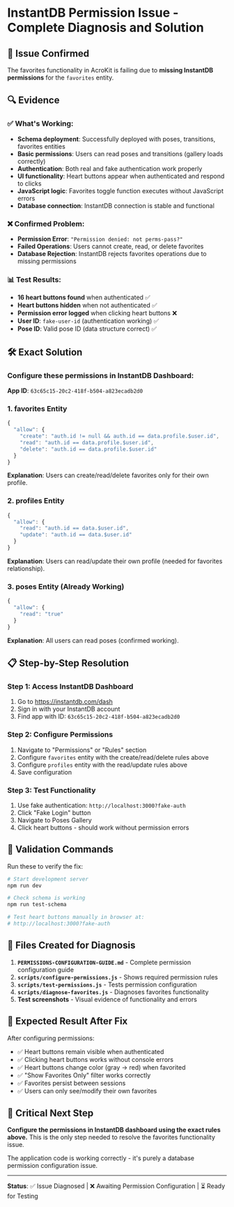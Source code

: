 # InstantDB Permission Issue - Complete Diagnosis and Solution

## 🎯 Issue Confirmed

The favorites functionality in AcroKit is failing due to **missing InstantDB permissions** for the `favorites` entity.

## 🔍 Evidence

### ✅ What's Working:
- **Schema deployment**: Successfully deployed with poses, transitions, favorites entities
- **Basic permissions**: Users can read poses and transitions (gallery loads correctly)
- **Authentication**: Both real and fake authentication work properly
- **UI functionality**: Heart buttons appear when authenticated and respond to clicks
- **JavaScript logic**: Favorites toggle function executes without JavaScript errors
- **Database connection**: InstantDB connection is stable and functional

### ❌ Confirmed Problem:
- **Permission Error**: `"Permission denied: not perms-pass?"`
- **Failed Operations**: Users cannot create, read, or delete favorites
- **Database Rejection**: InstantDB rejects favorites operations due to missing permissions

### 📊 Test Results:
- **16 heart buttons found** when authenticated ✅
- **Heart buttons hidden** when not authenticated ✅  
- **Permission error logged** when clicking heart buttons ❌
- **User ID**: `fake-user-id` (authentication working) ✅
- **Pose ID**: Valid pose ID (data structure correct) ✅

## 🛠️ Exact Solution

### Configure these permissions in InstantDB Dashboard:

**App ID**: `63c65c15-20c2-418f-b504-a823ecadb2d0`

### 1. **favorites** Entity
```javascript
{
  "allow": {
    "create": "auth.id != null && auth.id == data.profile.$user.id",
    "read": "auth.id == data.profile.$user.id", 
    "delete": "auth.id == data.profile.$user.id"
  }
}
```

**Explanation**: Users can create/read/delete favorites only for their own profile.

### 2. **profiles** Entity  
```javascript
{
  "allow": {
    "read": "auth.id == data.$user.id",
    "update": "auth.id == data.$user.id"
  }
}
```

**Explanation**: Users can read/update their own profile (needed for favorites relationship).

### 3. **poses** Entity (Already Working)
```javascript
{
  "allow": {
    "read": "true"
  }
}
```

**Explanation**: All users can read poses (confirmed working).

## 📋 Step-by-Step Resolution

### Step 1: Access InstantDB Dashboard
1. Go to https://instantdb.com/dash
2. Sign in with your InstantDB account
3. Find app with ID: `63c65c15-20c2-418f-b504-a823ecadb2d0`

### Step 2: Configure Permissions
1. Navigate to "Permissions" or "Rules" section
2. Configure `favorites` entity with the create/read/delete rules above
3. Configure `profiles` entity with the read/update rules above
4. Save configuration

### Step 3: Test Functionality
1. Use fake authentication: `http://localhost:3000?fake-auth`
2. Click "Fake Login" button
3. Navigate to Poses Gallery
4. Click heart buttons - should work without permission errors

## 🧪 Validation Commands

Run these to verify the fix:

```bash
# Start development server
npm run dev

# Check schema is working
npm run test-schema

# Test heart buttons manually in browser at:
# http://localhost:3000?fake-auth
```

## 📁 Files Created for Diagnosis

1. **`PERMISSIONS-CONFIGURATION-GUIDE.md`** - Complete permission configuration guide
2. **`scripts/configure-permissions.js`** - Shows required permission rules  
3. **`scripts/test-permissions.js`** - Tests permission configuration
4. **`scripts/diagnose-favorites.js`** - Diagnoses favorites functionality
5. **Test screenshots** - Visual evidence of functionality and errors

## 🎉 Expected Result After Fix

After configuring permissions:
- ✅ Heart buttons remain visible when authenticated
- ✅ Clicking heart buttons works without console errors
- ✅ Heart buttons change color (gray → red) when favorited
- ✅ "Show Favorites Only" filter works correctly
- ✅ Favorites persist between sessions
- ✅ Users can only see/modify their own favorites

## 🚨 Critical Next Step

**Configure the permissions in InstantDB dashboard using the exact rules above.** This is the only step needed to resolve the favorites functionality issue.

The application code is working correctly - it's purely a database permission configuration issue.

---

**Status**: ✅ Issue Diagnosed | ❌ Awaiting Permission Configuration | ⏳ Ready for Testing